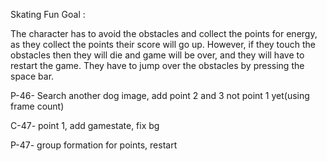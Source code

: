 Skating Fun
Goal :

The character has to avoid the obstacles and collect the points for energy, as they collect the points their score will go up. However, if they touch the obstacles then they will die and game will be over, and they will have to restart the game. They have to jump over the obstacles by pressing the space bar.

P-46- Search another dog image, add point 2 and 3 not point 1 yet(using frame count)

C-47- point 1, add gamestate, fix bg

P-47- group formation for points, restart
